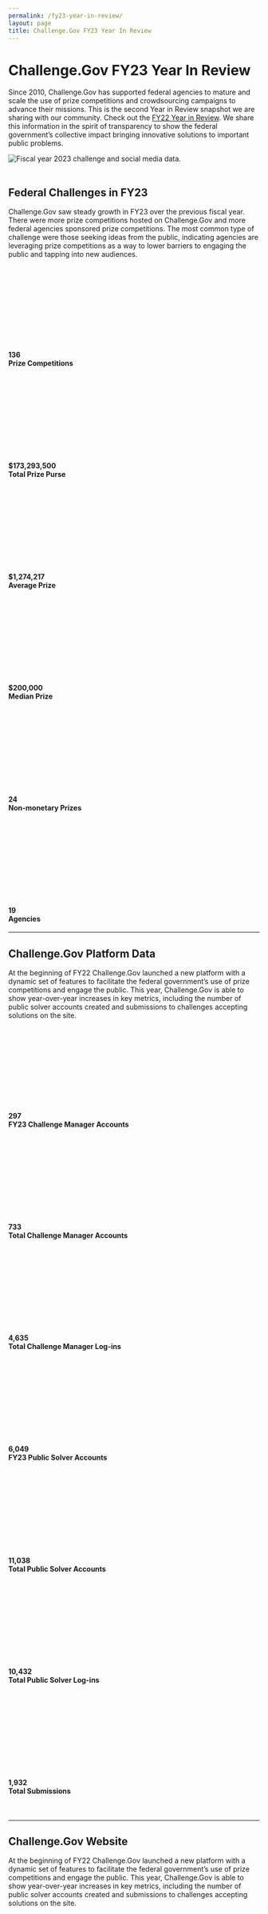 ```yaml
---
permalink: /fy23-year-in-review/
layout: page
title: Challenge.Gov FY23 Year In Review
---
```

<h1 class="text-center mb-6 font-weight-bold">Challenge.Gov FY23 Year In Review</h1>
<div class="row">
<div width="80%">
  <p>Since 2010, Challenge.Gov has supported federal agencies to mature and scale the use of prize competitions and crowdsourcing campaigns to advance their missions. This is the second Year in Review snapshot we are sharing with our community. Check out the <a href="{{ site.baseurl }}/fy22-year-in-review/">FY22 Year in Review</a>. We share this information in the spirit of transparency to show the federal government’s collective impact bringing innovative solutions to important public problems. </p>
  <img src="{{ site.baseurl }}/assets/images/fy23-banner2.png" alt="Fiscal year 2023 challenge and social media data."><br>
  <br>
  <h2>Federal Challenges in FY23</h2>
  <p> Challenge.Gov saw steady growth in FY23 over the previous fiscal year. There were more prize competitions hosted on Challenge.Gov and more federal agencies sponsored prize competitions. The most common type of challenge were those seeking ideas from the public, indicating agencies are leveraging prize competitions as a way to lower barriers to engaging the public and tapping into new audiences. </p>
</div>
<div class="usr-guide-wrap-main">
<div class="grid-row grid-gap mt-1">
  <div class="tablet:grid-col-3">
    <div class="usa-card">
      <div class="usa-card__body text-center">
        <svg class="usa-icon" aria-hidden="true" focusable="false" role="img">
          <svg aria-labelledby="explore-active-challenges" role="img">
            <use xlink:href="{{ site.baseurl }}/assets/uswds/img/sprite.svg#emoji_events"></use>
          </svg>
        </svg>
        <h4 class="usa-card__heading text-center user-guide-title"><b>136</b><br>
          Prize Competitions</h4>
      </div>
    </div>
  </div>
  <div class="tablet:grid-col-3">
    <div class="usa-card">
      <div class="usa-card__body text-center">
        <svg class="usa-icon" aria-hidden="true" focusable="false" role="img">
          <svg aria-labelledby="view-archived-challenges" role="img">
            <use xlink:href="{{ site.baseurl }}/assets/uswds/img/sprite.svg#attach_money"></use>
          </svg>
        </svg>
        <h4 class="usa-card__heading text-center"><b>$173,293,500</b><br>
          Total Prize Purse </h4>
      </div>
    </div>
  </div>
  <div class="tablet:grid-col-3">
    <div class="usa-card">
      <div class="usa-card__body text-center">
        <svg class="usa-icon" aria-hidden="true" focusable="false" role="img">
          <svg aria-labelledby="search-for-challenges" role="img">
            <title id="search-for-challenges">ChallengeGov user guide search for challenges</title>
            <use xlink:href="{{ site.baseurl }}/assets/uswds/img/sprite.svg#attach_money"></use>
          </svg>
        </svg>
        <h4 class="usa-card__heading text-center"><b>$1,274,217</b><br>
          Average Prize </h4>
      </div>
    </div>
  </div>
  <div class="tablet:grid-col-3">
    <div class="usa-card">
      <div class="usa-card__body text-center">
        <svg class="usa-icon" aria-hidden="true" focusable="false" role="img">
          <svg aria-labelledby="search-for-challenges" role="img">
            <title id="search-for-challenges">ChallengeGov user guide search for challenges</title>
            <use xlink:href="{{ site.baseurl }}/assets/uswds/img/sprite.svg#attach_money"></use>
          </svg>
        </svg>
        <h4 class="usa-card__heading text-center"><b>$200,000</b><br>
          Median Prize </h4>
      </div>
    </div>
  </div>
  <div class="tablet:grid-col-3">
    <div class="usa-card">
      <div class="usa-card__body text-center">
        <svg class="usa-icon" aria-hidden="true" focusable="false" role="img">
          <svg aria-labelledby="search-for-challenges" role="img">
            <title id="search-for-challenges">ChallengeGov user guide search for challenges</title>
            <use xlink:href="{{ site.baseurl }}/assets/uswds/img/sprite.svg#star"></use>
          </svg>
        </svg>
        <h4 class="usa-card__heading text-center"><b>24</b><br>
          Non-monetary Prizes </h4>
      </div>
    </div>
  </div>
  <div class="tablet:grid-col-3">
    <div class="usa-card">
      <div class="usa-card__body text-center">
        <svg class="usa-icon" aria-hidden="true" focusable="false" role="img">
          <svg aria-labelledby="search-for-challenges" role="img">
            <title id="search-for-challenges">ChallengeGov user guide search for challenges</title>
            <use xlink:href="{{ site.baseurl }}/assets/uswds/img/sprite.svg#list"></use>
          </svg>
        </svg>
        <h4 class="usa-card__heading text-center"><b>19</b><br>
          Agencies </h4>
      </div>
    </div>
  </div>
</div>
<hr>
<h2>Challenge.Gov Platform Data</h2>
<p>At the beginning of FY22 Challenge.Gov launched a new platform with a dynamic set of features to facilitate the federal government’s use of prize competitions and engage the public. This year, Challenge.Gov is able to show year-over-year increases in key metrics, including the number of public solver accounts created and submissions to challenges accepting solutions on the site. </p>
<div class="grid-row grid-gap mt-1">
<div class="tablet:grid-col-3">
  <div class="usa-card">
    <div class="usa-card__body text-center">
      <svg class="usa-icon" aria-hidden="true" focusable="false" role="img">
        <svg aria-labelledby="follow-challenges" role="img">
          <title id="follow-challenges">ChallengeGov user guide follow challenges</title>
          <use xlink:href="{{ site.baseurl }}/assets/uswds/img/sprite.svg#visibility"></use>
        </svg>
      </svg>
      <h4 class="usa-card__heading text-center"><b>297</b><br>
        FY23 Challenge Manager Accounts </h4>
    </div>
  </div>
</div>
<div class="tablet:grid-col-3">
  <div class="usa-card">
    <div class="usa-card__body text-center">
      <svg class="usa-icon" aria-hidden="true" focusable="false" role="img">
        <svg aria-labelledby="save-challenges" role="img">
          <title id="save-challenges">ChallengeGov user guide save challenges</title>
          <use xlink:href="{{ site.baseurl }}/assets/uswds/img/sprite.svg#push_pin"></use>
        </svg>
      </svg>
      <h4 class="usa-card__heading text-center"><b>733</b><br>
        Total Challenge Manager Accounts </h4>
    </div>
  </div>
</div>
<div class="tablet:grid-col-3">
  <div class="usa-card">
    <div class="usa-card__body text-center">
      <svg class="usa-icon" aria-hidden="true" focusable="false" role="img">
        <svg aria-labelledby="share-challenges" role="img">
          <title id="share-challenges">ChallengeGov user guide share challenges</title>
          <use xlink:href="{{ site.baseurl }}/assets/uswds/img/sprite.svg#share"></use>
        </svg>
      </svg>
      <h4 class="usa-card__heading text-center"><b>4,635</b><br>
        Total Challenge Manager Log-ins </h4>
    </div>
  </div>
</div>
<div class="tablet:grid-col-3">
  <div class="usa-card">
    <div class="usa-card__body text-center">
      <svg class="usa-icon" aria-hidden="true" focusable="false" role="img">
        <svg aria-labelledby="print-challenges" role="img">
          <title id="print-challenges">ChallengeGov user guide print challenges</title>
          <use xlink:href="{{ site.baseurl }}/assets/uswds/img/sprite.svg#print"></use>
        </svg>
      </svg>
      <h4 class="usa-card__heading text-center"><b>6,049</b><br>
        FY23 Public Solver Accounts </h4>
    </div>
  </div>
</div>
<div class="tablet:grid-col-3">
  <div class="usa-card">
    <div class="usa-card__body text-center">
      <svg class="usa-icon" aria-hidden="true" focusable="false" role="img">
        <svg aria-labelledby="contact-team" role="img">
          <title id="contact-team">ChallengeGov user guide contact team</title>
          <use xlink:href="{{ site.baseurl }}/assets/uswds/img/sprite.svg#contact_page"></use>
        </svg>
      </svg>
      <h4 class="usa-card__heading text-center"><b>11,038</b><br>
        Total Public Solver Accounts </h4>
    </div>
  </div>
</div>
<div class="tablet:grid-col-3">
  <div class="usa-card">
    <div class="usa-card__body text-center">
      <svg class="usa-icon" aria-hidden="true" focusable="false" role="img">
        <svg aria-labelledby="submit-to-a-challenge" role="img">
          <title id="submit-to-a-challenge">ChallengeGov user guide submit to a challenge</title>
          <use xlink:href="{{ site.baseurl }}/assets/uswds/img/sprite.svg#keyboard"></use>
        </svg>
      </svg>
      <h4 class="usa-card__heading text-center"><b>10,432</b><br>
        Total Public Solver Log-ins </h4>
    </div>
  </div>
</div>
<div class="tablet:grid-col-3">
  <div class="usa-card">
    <div class="usa-card__body text-center">
      <svg class="usa-icon" aria-hidden="true" focusable="false" role="img">
        <svg aria-labelledby="submit-to-a-challenge" role="img">
          <title id="submit-to-a-challenge">ChallengeGov user guide submit to a challenge</title>
          <use xlink:href="{{ site.baseurl }}/assets/uswds/img/sprite.svg#keyboard"></use>
        </svg>
      </svg>
      <h4 class="usa-card__heading text-center"><b>1,932</b><br>
        Total Submissions </h4>
    </div>
  </div>
</div><br>
<hr>
<h2>Challenge.Gov Website</h2>
<p>At the beginning of FY22 Challenge.Gov launched a new platform with a dynamic set of features to facilitate the federal government’s use of prize competitions and engage the public. This year, Challenge.Gov is able to show year-over-year increases in key metrics, including the number of public solver accounts created and submissions to challenges accepting solutions on the site. </p>
<div class="grid-row grid-gap mt-1">
<div class="tablet:grid-col-2">
  <div class="usa-card">
    <div class="usa-card__body text-center">
      <svg class="usa-icon" aria-hidden="true" focusable="false" role="img">
        <svg aria-labelledby="follow-challenges" role="img">
          <title id="follow-challenges">ChallengeGov user guide follow challenges</title>
          <use xlink:href="{{ site.baseurl }}/assets/uswds/img/sprite.svg#visibility"></use>
        </svg>
      </svg>
      <h4 class="usa-card__heading text-center"><b>366,608
</b><br>
        Total sessions
</h4>
    </div>
  </div>
</div>
<div class="tablet:grid-col-2">
  <div class="usa-card">
    <div class="usa-card__body text-center">
      <svg class="usa-icon" aria-hidden="true" focusable="false" role="img">
        <svg aria-labelledby="save-challenges" role="img">
          <title id="save-challenges">ChallengeGov user guide save challenges</title>
          <use xlink:href="{{ site.baseurl }}/assets/uswds/img/sprite.svg#push_pin"></use>
        </svg>
      </svg>
      <h4 class="usa-card__heading text-center"><b>232,254
</b><br>
       Total users
</h4>
    </div>
  </div>
</div>
<div class="tablet:grid-col-2">
  <div class="usa-card">
    <div class="usa-card__body text-center">
      <svg class="usa-icon" aria-hidden="true" focusable="false" role="img">
        <svg aria-labelledby="share-challenges" role="img">
          <title id="share-challenges">ChallengeGov user guide share challenges</title>
          <use xlink:href="{{ site.baseurl }}/assets/uswds/img/sprite.svg#share"></use>
        </svg>
      </svg>
      <h4 class="usa-card__heading text-center"><b>823,087</b><br>
        Total pageviews</h4>
    </div>
  </div>
</div>
<div class="tablet:grid-col-2">
  <div class="usa-card">
    <div class="usa-card__body text-center">
      <svg class="usa-icon" aria-hidden="true" focusable="false" role="img">
        <svg aria-labelledby="print-challenges" role="img">
          <title id="print-challenges">ChallengeGov user guide print challenges</title>
          <use xlink:href="{{ site.baseurl }}/assets/uswds/img/sprite.svg#print"></use>
        </svg>
      </svg>
      <h4 class="usa-card__heading text-center">Top 5 U.S. states/territories</h4>
      <img src="{{ site.baseurl }}/assets/images/map.png" alt="Fiscal year 2023 challenge and social media data.">
    </div>
  </div>
</div>

